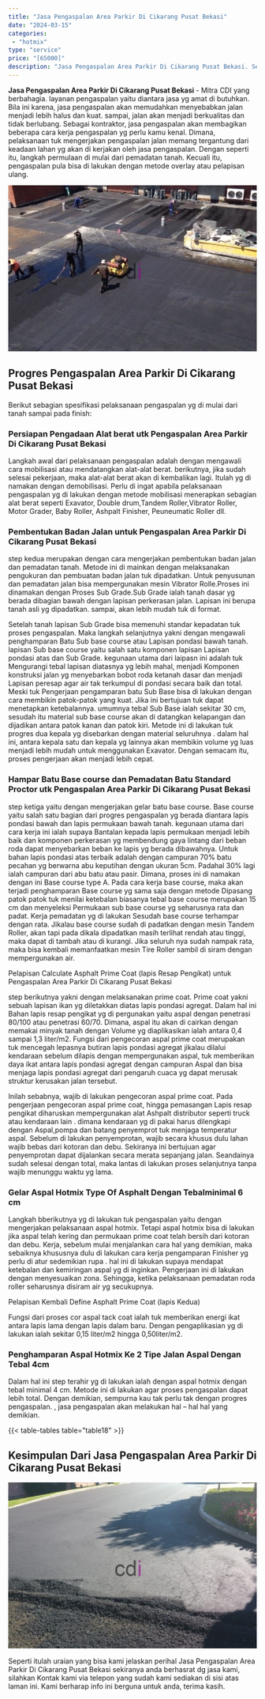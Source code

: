 ```yaml
---
title: "Jasa Pengaspalan Area Parkir Di Cikarang Pusat Bekasi"
date: "2024-03-15"
categories:
 - "hotmix"
type: "service"
price: "[65000]"
description: "Jasa Pengaspalan Area Parkir Di Cikarang Pusat Bekasi. Seperti itulah uraian yang bisa kami jelaskan perihal Jasa Pengaspalan Area Parkir Di Cikarang Pusat B..."
---
```


**Jasa Pengaspalan Area Parkir Di Cikarang Pusat Bekasi** - Mitra CDI yang berbahagia. layanan pengaspalan yaitu diantara jasa yg amat di butuhkan. Bila ini karena, jasa pengaspalan akan memudahkan menyebabkan jalan menjadi lebih halus dan kuat. sampai, jalan akan menjadi berkualitas dan tidak berlubang. Sebagai kontraktor, jasa pengaspalan akan membagikan beberapa cara kerja pengaspalan yg perlu kamu kenal. Dimana, pelaksanaan tuk mengerjakan pengaspalan jalan memang tergantung dari keadaan lahan yg akan di kerjakan oleh jasa pengaspalan. Dengan seperti itu, langkah permulaan di mulai dari pemadatan tanah. Kecuali itu, pengaspalan pula bisa di lakukan dengan metode overlay atau pelapisan ulang.

![Jasa Pengaspalan Area Parkir Di Cikarang Pusat Bekasi](/images/hotmix/jasa-hotmix-aspal-20.jpg)

## Progres Pengaspalan Area Parkir Di Cikarang Pusat Bekasi

Berikut sebagian spesifikasi pelaksanaan pengaspalan yg di mulai dari tanah sampai pada finish:

### Persiapan Pengadaan Alat berat utk Pengaspalan Area Parkir Di Cikarang Pusat Bekasi

Langkah awal dari pelaksanaan pengaspalan adalah dengan mengawali cara mobilisasi atau mendatangkan alat-alat berat. berikutnya, jika sudah selesai pekerjaan, maka alat-alat berat akan di kembalikan lagi. Itulah yg di namakan dengan demobilisasi. Perlu di ingat apabila pelaksanaan pengaspalan yg di lakukan dengan metode mobilisasi menerapkan sebagian alat berat seperti Exavator, Double drum,Tandem Roller,Vibrator Roller, Motor Grader, Baby Roller, Ashpalt Finisher, Peuneumatic Roller dll.

### Pembentukan Badan Jalan untuk Pengaspalan Area Parkir Di Cikarang Pusat Bekasi

step kedua merupakan dengan cara mengerjakan pembentukan badan jalan dan pemadatan tanah. Metode ini di mainkan dengan melaksanakan pengukuran dan pembuatan badan jalan tuk dipadatkan. Untuk penyusunan dan pemadatan jalan bisa mempergunakan mesin Vibrator Rolle.Proses ini dinamakan dengan Proses Sub Grade.Sub Grade ialah tanah dasar yg berada dibagian bawah dengan lapisan perkerasan jalan. Lapisan ini berupa tanah asli yg dipadatkan. sampai, akan lebih mudah tuk di format.

Setelah tanah lapisan Sub Grade bisa memenuhi standar kepadatan tuk proses pengaspalan. Maka langkah selanjutnya yakni dengan mengawali penghamparan Batu Sub base course atau Lapisan pondasi bawah tanah. lapisan Sub base course yaitu salah satu komponen lapisan Lapisan pondasi atas dan Sub Grade. kegunaan utama dari laipasn ini adalah tuk Mengurangi tebal lapisan diatasnya yg lebih mahal, menjadi Komponen konstruksi jalan yg menyebarkan bobot roda ketanah dasar dan menjadi Lapisan peresap agar air tak terkumpul di pondasi secara baik dan total. Meski tuk Pengerjaan pengamparan batu Sub Base bisa di lakukan dengan cara membikin patok-patok yang kuat. Jika ini bertujuan tuk dapat menetapkan ketebalannya. umumnya tebal Sub Base ialah sekitar 30 cm, sesudah itu material sub base course akan di datangkan kelapangan dan dijadikan antara patok kanan dan patok kiri. Metode ini di lakukan tuk progres dua kepala yg disebarkan dengan material seluruhnya . dalam hal ini, antara kepala satu dan kepala yg lainnya akan membikin volume yg luas menjadi lebih mudah untuk menggunakan Exavator. Dengan semacam itu, proses pengerjaan akan menjadi lebih cepat.

### Hampar Batu Base course dan Pemadatan Batu Standard Proctor utk Pengaspalan Area Parkir Di Cikarang Pusat Bekasi

step ketiga yaitu dengan mengerjakan gelar batu base course. Base course yaitu salah satu bagian dari progres pengaspalan yg berada diantara lapis pondasi bawah dan lapis permukaan bawah tanah. kegunaan utama dari cara kerja ini ialah supaya Bantalan kepada lapis permukaan menjadi lebih baik dan komponen perkerasan yg membendung gaya lintang dari beban roda dapat menyebarkan beban ke lapis yg berada dibawahnya. Untuk bahan lapis pondasi atas terbaik adalah dengan campuran 70% batu pecahan yg berwarna abu keputihan dengan ukuran 5cm. Padahal 30% lagi ialah campuran dari abu batu atau pasir. Dimana, proses ini di namakan dengan ini Base course type A. Pada cara kerja base course, maka akan terjadi penghamparan Base course yg sama saja dengan metode Dipasang patok patok tuk menilai ketebalan biasanya tebal base course merupakan 15 cm dan menyeleksi Permukaan sub base course yg seharusnya rata dan padat. Kerja pemadatan yg di lakukan Sesudah base course terhampar dengan rata. Jikalau base course sudah di padatkan dengan mesin Tandem Roller, akan tapi pada dikala dipadatkan masih terlihat rendah atau tinggi, maka dapat di tambah atau di kurangi. Jika seluruh nya sudah nampak rata, maka bisa kembali memanfaatkan mesin Tire Roller sambil di siram dengan mempergunakan air.

Pelapisan Calculate Asphalt Prime Coat (lapis Resap Pengikat) untuk Pengaspalan Area Parkir Di Cikarang Pusat Bekasi

step berikutnya yakni dengan melaksanakan prime coat. Prime coat yakni sebuah lapisan ikan yg diletakkan diatas lapis pondasi agregat. Dalam hal ini Bahan lapis resap pengikat yg di pergunakan yaitu aspal dengan penetrasi 80/100 atau penetrasi 60/70. Dimana, aspal itu akan di cairkan dengan memakai minyak tanah dengan Volume yg diaplikasikan ialah antara 0,4 sampai 1,3 liter/m2. Fungsi dari pengecoran aspal prime coat merupakan tuk mencegah lepasnya butiran lapis pondasi agregat jikalau dilalui kendaraan sebelum dilapis dengan mempergunakan aspal, tuk memberikan daya ikat antara lapis pondasi agregat dengan campuran Aspal dan bisa menjaga lapis pondasi agregat dari pengaruh cuaca yg dapat merusak struktur kerusakan jalan tersebut.

Inilah sebabnya, wajib di lakukan pengecoran aspal prime coat. Pada pengerjaan pengecoran aspal prime coat, hingga pemasangan Lapis resap pengikat diharuskan mempergunakan alat Ashpalt distributor seperti truck atau kendaraan lain . dimana kendaraan yg di pakai harus dilengkapi dengan Aspal,pompa dan batang penyemprot tuk menjaga temperatur aspal. Sebelum di lakukan penyemprotan, wajib secara khusus dulu lahan wajib bebas dari kotoran dan debu. Sekiranya ini bertujuan agar penyemprotan dapat dijalankan secara merata sepanjang jalan. Seandainya sudah selesai dengan total, maka lantas di lakukan proses selanjutnya tanpa wajib menunggu waktu yg lama.

### Gelar Aspal Hotmix Type Of Asphalt Dengan Tebalminimal 6 cm

Langkah bberikutnya yg di lakukan tuk pengaspalan yaitu dengan mengerjakan pelaksanaan aspal hotmix. Tetapi aspal hotmix bisa di lakukan jika aspal telah kering dan permukaan prime coat telah bersih dari kotoran dan debu. Kerja, sebelum mulai menjalankan cara hal yang demikian, maka sebaiknya khususnya dulu di lakukan cara kerja pengamparan Finisher yg perlu di atur sedemikian rupa . hal ini di lakukan supaya mendapat ketebalan dan kemiringan aspal yg di inginkan. Pengerjaan ini di lakukan dengan menyesuaikan zona. Sehingga, ketika pelaksanaan pemadatan roda roller seharusnya disiram air yg secukupnya.

Pelapisan Kembali Define Asphalt Prime Coat (lapis Kedua)

Fungsi dari proses cor aspal tack coat ialah tuk memberikan energi ikat antara lapis lama dengan lapis dalam baru. Dengan pengaplikasian yg di lakukan ialah sekitar 0,15 liter/m2 hingga 0,50liter/m2.

### Penghamparan Aspal Hotmix Ke 2 Tipe Jalan Aspal Dengan Tebal 4cm

Dalam hal ini step terahir yg di lakukan ialah dengan aspal hotmix dengan tebal minimal 4 cm. Metode ini di lakukan agar proses pengaspalan dapat lebih total. Dengan demikian, sempurna kau tak perlu tak dengan progres pengaspalan. , jasa pengaspalan akan melakukan hal – hal hal yang demikian.

{{< table-tables table="table18" >}}

## Kesimpulan Dari Jasa Pengaspalan Area Parkir Di Cikarang Pusat Bekasi

![Jasa Pengaspalan Area Parkir Di Cikarang Pusat Bekasi](/images/hotmix/jasa-hotmix-aspal-09.jpg)

Seperti itulah uraian yang bisa kami jelaskan perihal Jasa Pengaspalan Area Parkir Di Cikarang Pusat Bekasi sekiranya anda berhasrat dg jasa kami, silahkan Kontak kami via telepon yang sudah kami sediakan di sisi atas laman ini. Kami berharap info ini berguna untuk anda, terima kasih.
